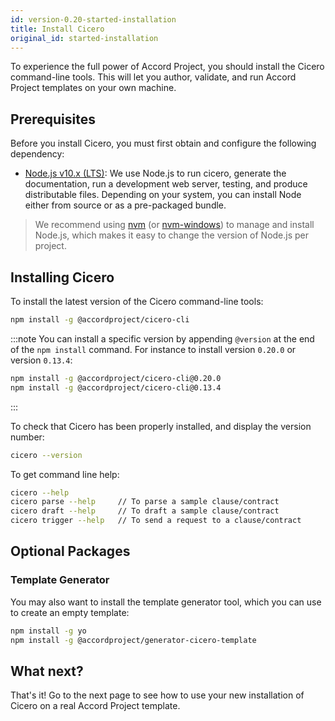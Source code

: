 ```yaml
---
id: version-0.20-started-installation
title: Install Cicero
original_id: started-installation
---
```


To experience the full power of Accord Project, you should install the Cicero command-line tools. This will let you author, validate, and run Accord Project templates on your own machine.

## Prerequisites

Before you install Cicero, you must first obtain and configure the following dependency:

* [Node.js v10.x (LTS)](http://nodejs.org): We use Node.js to run cicero, generate the documentation, run a development web server, testing, and produce distributable files. Depending on your system, you can install Node either from source or as a pre-packaged bundle.

>  We recommend using [nvm](https://github.com/creationix/nvm) (or [nvm-windows](https://github.com/coreybutler/nvm-windows)) to manage and install Node.js, which makes it easy to change the version of Node.js per project.

## Installing Cicero

To install the latest version of the Cicero command-line tools:

```bash
npm install -g @accordproject/cicero-cli
```

:::note
You can install a specific version by appending `@version` at the end of the `npm install` command. For instance to install version `0.20.0` or version `0.13.4`:
```bash
npm install -g @accordproject/cicero-cli@0.20.0
npm install -g @accordproject/cicero-cli@0.13.4
```
:::

To check that Cicero has been properly installed, and display the version number:
```bash
cicero --version
```

To get command line help:
```bash
cicero --help
cicero parse --help     // To parse a sample clause/contract
cicero draft --help     // To draft a sample clause/contract
cicero trigger --help   // To send a request to a clause/contract
```

## Optional Packages

### Template Generator

You may also want to install the template generator tool, which you can use to create an empty template:

```bash
npm install -g yo
npm install -g @accordproject/generator-cicero-template
```

## What next?

That's it! Go to the next page to see how to use your new installation of Cicero on a real Accord Project template.

